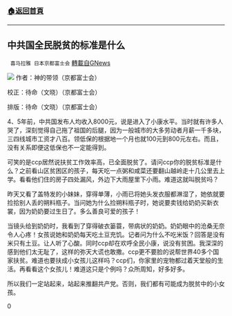 ###  [:house:返回首頁](https://github.com/ourhimalayas/txt)
---

## 中共国全民脱贫的标准是什么
` 喜马拉雅 日本京都富士会` [轉載自GNews](https://gnews.org/zh-hans/676958/)

![]()![](https://gnews-media-offload.s3.amazonaws.com/wp-content/uploads/2020/12/22204815/H263f7e2f69c74e37a422c0c03e17a1adU.jpg)
作者：神的带领（京都富士会）

校正：待命（文晓）（京都富士会）

排版：待命（文晓）（京都富士会）

4、5年前，中共国发布人均收入8000元，说是进入了小康水平。当时就有许多人哭了，深刻觉得自己拖了祖国的后腿，因为一般城市的大多劳动者月薪一千多块，三四线城市工资才八百。领低保的根据地一个月也就100元到800元左右。而且，没有关系即便这低保也不一定能得到。

可笑的是ccp居然说扶贫工作效率高，已全面脱贫了。请问ccp你的脱贫标准是什么？之前看山区贫困区的孩子，每天吃一点粥和咸菜还要翻山越岭走十几公里去上学。看看他们住的房子四处漏风，外边下大雨屋里下小雨。难道这就叫脱贫吗？

昨天又看了盖特发的小妹妹，穿得单薄，小雨已将她头发衣服都淋湿了，她依就要捡拾别人丢的朔料瓶子。当问她为什么捡朔料瓶子时，她说要卖钱给奶奶买新衣裳，因为奶奶要过生日了。多么善良可爱的孩子！

当镜头给到奶奶时，我看到了穿得破衣篓蓑，带病状的奶奶。奶奶眼中的沧桑无奈令人心疼！女孩说她和奶奶每天吃土豆充饥。记者问为什么不吃米饭？回答是没有米只有土豆。让人听了心酸。同时ccp却在欢呼全民小康，说没有贫困。我深深的感到他们太无耻了，这样的弥天大谎也敢撒。ccp更不要脸的说帮世界40多个国家扶贫。难道也要扶成小女孩儿这样吗？ccp们，你家里的宠物都过着天堂般的生活。再看看这个女孩儿！难道这只是个例吗？众所周知，好多好多。

所以我们一定站起来，站起来推翻共产党。否则，我们都有可能成为脱贫中的小女孩。

0
